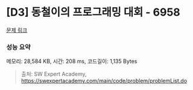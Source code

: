 # [D3] 동철이의 프로그래밍 대회 - 6958 

[문제 링크](https://swexpertacademy.com/main/code/problem/problemDetail.do?contestProbId=AWjlFcGK3dMDFAVT) 

### 성능 요약

메모리: 28,584 KB, 시간: 208 ms, 코드길이: 1,135 Bytes



> 출처: SW Expert Academy, https://swexpertacademy.com/main/code/problem/problemList.do